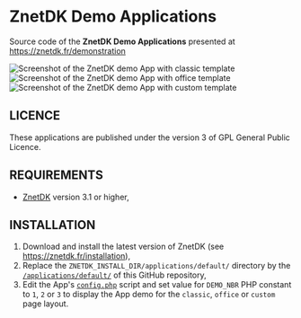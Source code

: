 # ZnetDK Demo Applications
Source code of the **ZnetDK Demo Applications** presented at https://znetdk.fr/demonstration

![Screenshot of the ZnetDK demo App with classic template](https://znetdk.fr/img/demo.jpg)
![Screenshot of the ZnetDK demo App with office template](https://znetdk.fr/img/demo2.jpg)
![Screenshot of the ZnetDK demo App with custom template](https://znetdk.fr/img/demo3.jpg)

## LICENCE
These applications are published under the version 3 of GPL General Public Licence.

## REQUIREMENTS
- [ZnetDK](https://znetdk.fr/telechargements) version 3.1 or higher,

## INSTALLATION
1. Download and install the latest version of ZnetDK (see https://znetdk.fr/installation),
2. Replace the `ZNETDK_INSTALL_DIR/applications/default/` directory by the [`/applications/default/`](/applications/default/) of this GitHub repository,
3. Edit the App's [`config.php`](applications/default/config.php) script and set value for `DEMO_NBR` PHP constant to `1`, `2` or `3` to display the App demo for the `classic`, `office` or `custom` page layout.
